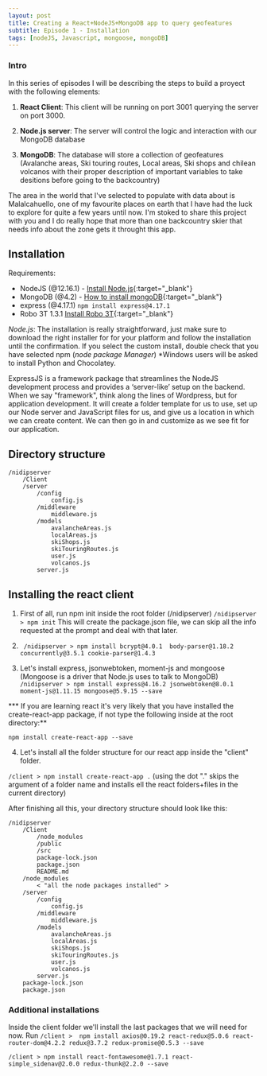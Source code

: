 ```yaml
---
layout: post
title: Creating a React+NodeJS+MongoDB app to query geofeatures
subtitle: Episode 1 - Installation
tags: [nodeJS, Javascript, mongoose, mongoDB]
---
```


### Intro ###

In this series of episodes I will be describing the steps to build a proyect with the following elements:

1) **React Client**: This client will be running on port 3001 querying the server on port 3000.

2) **Node.js server**: The server will control the logic and interaction with our MongoDB database

3) **MongoDB**: The database will store a collection of geofeatures (Avalanche areas, Ski touring routes, Local areas, Ski shops and chilean volcanos with their proper description of important variables to take desitions before going to the backcountry)

The area in the world that I've selected to populate with data about is Malalcahuello, one of my favourite places on earth that I have had the luck to explore for quite a few years until now. I'm stoked to share this project with you and I do really hope that more than one backcountry skier that needs info about the zone gets it throught this app.

## Installation ##
Requirements:
- NodeJS (@12.16.1) - [Install Node.js](https://nodejs.org/es/download/){:target="_blank"}
- MongoDB (@4.2) - [How to install mongoDB](https://www.mongodb.com/download-center/community){:target="_blank"}
- express (@4.17.1) ```npm install express@4.17.1 ```
- Robo 3T 1.3.1 [Install Robo 3T](https://robomongo.org/download){:target="_blank"}

_Node.js_: The installation is really straightforward, just make sure to download the right installer for for your platform and follow the installation until the confirmation. If you select the custom install, double check that you have selected npm (_node package Manager_)
*Windows users will be asked to install Python and Chocolatey.

ExpressJS is a framework package that streamlines the NodeJS development process and provides a ‘server-like’ setup on the backend. When we say "framework", think along the lines of Wordpress, but for application development. It will create a folder template for us to use, set up our Node server and JavaScript files for us, and give us a location in which we can create content. We can then go in and customize as we see fit for our application.

## Directory structure ## 

```
/nidipserver
    /Client
    /server
        /config
            config.js
        /middleware
            middleware.js
        /models
            avalancheAreas.js
            localAreas.js
            skiShops.js
            skiTouringRoutes.js
            user.js
            volcanos.js
        server.js
```

## Installing the react client ##
1) First of all, run npm init inside the root folder (/nidipserver)
``` /nidipserver > npm init ```
    This will create the package.json file, we can skip all the info requested at the prompt and deal with that later.

2) ``` /nidipserver > npm install bcrypt@4.0.1  body-parser@1.18.2 concurrently@3.5.1 cookie-parser@1.4.3```

3) Let's install express, jsonwebtoken, moment-js and mongoose (Mongoose is a driver that Node.js uses to talk to MongoDB)
    ``` /nidipserver > npm install express@4.16.2 jsonwebtoken@8.0.1 moment-js@1.11.15 mongoose@5.9.15 --save ```

*** If you are learning react it's very likely that you have installed the create-react-app package, if not type the following inside at the root directory:**

``` npm install create-react-app --save ```

4) Let's install all the folder structure for our react app inside the "client" folder.

``` /client > npm install create-react-app . ``` 
(using the dot "." skips the argument of a folder name and installs ell the react folders+files in the current directory)

After finishing all this, your directory structure should look like this:
```
/nidipserver
    /Client
        /node_modules
        /public
        /src
        package-lock.json
        package.json
        README.md
    /node_modules
        < "all the node packages installed" >
    /server
        /config
            config.js
        /middleware
            middleware.js
        /models
            avalancheAreas.js
            localAreas.js
            skiShops.js
            skiTouringRoutes.js
            user.js
            volcanos.js
        server.js
    package-lock.json
    package.json
```

### Additional installations ###

Inside the client folder we'll install the last packages that we will need for now. Run
``` /client >  npm install axios@0.19.2 react-redux@5.0.6 react-router-dom@4.2.2 redux@3.7.2 redux-promise@0.5.3 --save  ``` 

``` /client > npm install react-fontawesome@1.7.1 react-simple_sidenav@2.0.0 redux-thunk@2.2.0 --save  ``` 

